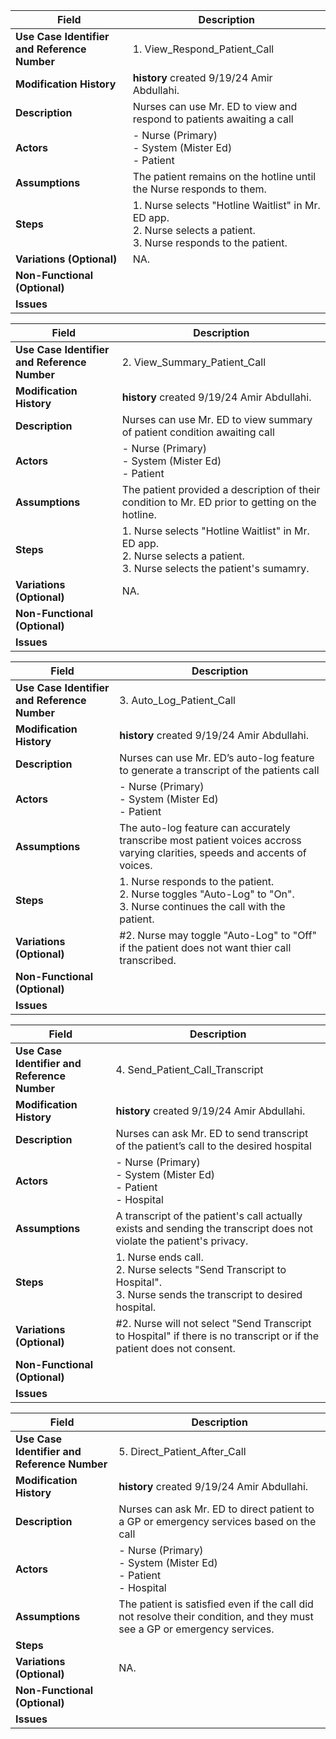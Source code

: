 | **Field**                                   | **Description**                                                                                                                 |
|---------------------------------------------|---------------------------------------------------------------------------------------------------------------------------------|
| **Use Case Identifier and Reference Number**| 1. View_Respond_Patient_Call<br>                                                                                                |
| **Modification History**                    | **history** created 9/19/24 Amir Abdullahi.                                                                                     |
| **Description**                             | Nurses can use Mr. ED to view and respond to patients awaiting a call                                                           |
| **Actors**                                  | - Nurse (Primary)<br> - System (Mister Ed)<br> - Patient                                                                        |
| **Assumptions**                             | The patient remains on the hotline until the Nurse responds to them.                                                            |
| **Steps**                                   | 1. Nurse selects "Hotline Waitlist" in Mr. ED app.<br> 2. Nurse selects a patient.<br> 3. Nurse responds to the patient.        |
| **Variations (Optional)**                   | NA.                                                                                                                             |
| **Non-Functional (Optional)**               |                                                                                                                                 |
| **Issues**                                  |                                                                                                                                 | 

| **Field**                                   | **Description**                                                                                                                 |
|---------------------------------------------|---------------------------------------------------------------------------------------------------------------------------------|
| **Use Case Identifier and Reference Number**| 2. View_Summary_Patient_Call<br>                                                                                                |
| **Modification History**                    | **history** created 9/19/24 Amir Abdullahi.                                                                                     |
| **Description**                             | Nurses can use Mr. ED to view summary of patient condition awaiting call                                                        |
| **Actors**                                  | - Nurse (Primary)<br> - System (Mister Ed)<br> - Patient                                                                        |
| **Assumptions**                             | The patient provided a description of their condition to Mr. ED prior to getting on the hotline.                                |
| **Steps**                                   | 1. Nurse selects "Hotline Waitlist" in Mr. ED app.<br> 2. Nurse selects a patient.<br> 3. Nurse selects the patient's sumamry.  |
| **Variations (Optional)**                   | NA.                                                                                                                             |
| **Non-Functional (Optional)**               |                                                                                                                                 |
| **Issues**                                  |                                                                                                                                 | 


| **Field**                                   | **Description**                                                                                                                 |
|---------------------------------------------|---------------------------------------------------------------------------------------------------------------------------------|
| **Use Case Identifier and Reference Number**| 3. Auto_Log_Patient_Call<br>                                                                                                    |
| **Modification History**                    | **history** created 9/19/24 Amir Abdullahi.                                                                                     |
| **Description**                             | Nurses can use Mr. ED’s auto-log feature to generate a transcript of the patients call                                          |
| **Actors**                                  | - Nurse (Primary)<br> - System (Mister Ed)<br> - Patient                                                                        |
| **Assumptions**                             | The auto-log feature can accurately transcribe most patient voices accross varying clarities, speeds and accents of voices.     |
| **Steps**                                   | 1. Nurse responds to the patient.<br> 2. Nurse toggles "Auto-Log" to "On".<br> 3. Nurse continues the call with the patient.    |
| **Variations (Optional)**                   | #2. Nurse may toggle "Auto-Log" to "Off" if the patient does not want thier call transcribed.                                   |
| **Non-Functional (Optional)**               |                                                                                                                                 |
| **Issues**                                  |                                                                                                                                 | 

| **Field**                                   | **Description**                                                                                                                 |
|---------------------------------------------|---------------------------------------------------------------------------------------------------------------------------------|
| **Use Case Identifier and Reference Number**| 4. Send_Patient_Call_Transcript<br>                                                                                             |
| **Modification History**                    | **history** created 9/19/24 Amir Abdullahi.                                                                                     |
| **Description**                             | Nurses can ask Mr. ED to send transcript of the patient’s call to the desired hospital                                          |
| **Actors**                                  | - Nurse (Primary)<br> - System (Mister Ed)<br> - Patient<br> - Hospital                                                         |
| **Assumptions**                             | A transcript of the patient's call actually exists and sending the transcript does not violate the patient's privacy.           |
| **Steps**                                   | 1. Nurse ends call.<br> 2. Nurse selects "Send Transcript to Hospital".<br> 3. Nurse sends the transcript to desired hospital.  |
| **Variations (Optional)**                   | #2. Nurse will not select "Send Transcript to Hospital" if there is no transcript or if the patient does not consent.           |
| **Non-Functional (Optional)**               |                                                                                                                                 |
| **Issues**                                  |                                                                                                                                 |

| **Field**                                   | **Description**                                                                                                                 |
|---------------------------------------------|---------------------------------------------------------------------------------------------------------------------------------|
| **Use Case Identifier and Reference Number**| 5. Direct_Patient_After_Call<br>                                                                                                |
| **Modification History**                    | **history** created 9/19/24 Amir Abdullahi.                                                                                     |
| **Description**                             | Nurses can ask Mr. ED to direct patient to a GP or emergency services based on the call                                         |
| **Actors**                                  | - Nurse (Primary)<br> - System (Mister Ed)<br> - Patient<br> - Hospital                                                         |
| **Assumptions**                             | The patient is satisfied even if the call did not resolve their condition, and they must see a GP or emergency services.        |
| **Steps**                                   |                                                                                                                                 |
| **Variations (Optional)**                   | NA.                                                                                                                             |
| **Non-Functional (Optional)**               |                                                                                                                                 |
| **Issues**                                  |                                                                                                                                 | 
